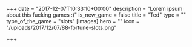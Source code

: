 +++
date = "2017-12-07T10:33:10+00:00"
description = "Lorem ipsum about this fucking games :)"
is_new_game = false
title = "Ted"
type = ""
type_of_the_game = "slots"
[images]
hero = ""
icon = "/uploads/2017/12/07/88-fortune-slots.png"

+++

